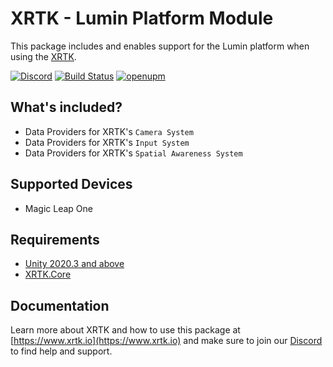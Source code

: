 # XRTK - Lumin Platform Module

This package includes and enables support for the Lumin platform when using the [XRTK](https://github.com/XRTK/XRTK-Core).

[![Discord](https://img.shields.io/discord/597064584980987924.svg?label=&logo=discord&logoColor=ffffff&color=7389D8&labelColor=6A7EC2)](https://discord.gg/7DR6QJE)
[![Build Status](https://dev.azure.com/xrtk/Mixed%20Reality%20Toolkit/_apis/build/status/com.xrtk.lumin?branchName=master)](https://dev.azure.com/xrtk/Mixed%20Reality%20Toolkit/_build/latest?definitionId=47&branchName=master)
[![openupm](https://img.shields.io/npm/v/com.xrtk.lumin?label=openupm&registry_uri=https://package.openupm.com)](https://openupm.com/packages/com.xrtk.lumin/)

## What's included?

- Data Providers for XRTK's `Camera System`
- Data Providers for XRTK's `Input System`
- Data Providers for XRTK's `Spatial Awareness System`

## Supported Devices

- Magic Leap One

## Requirements

- [Unity 2020.3 and above](https://unity.com/)
- [XRTK.Core](https://github.com/XRTK/com.xrtk.core)

## Documentation

Learn more about XRTK and how to use this package at [https://www.xrtk.io](https://www.xrtk.io) and make sure
to join our [Discord](https://discord.gg/7DR6QJE) to find help and support.